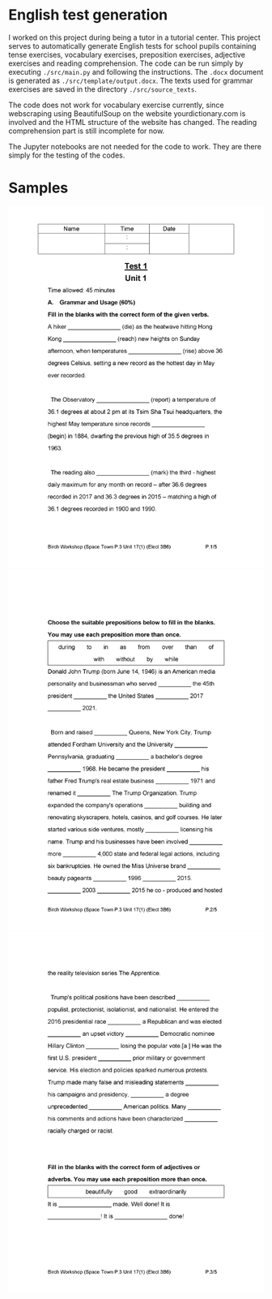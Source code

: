 # English test generation

I worked on this project during being a tutor in a tutorial center. This project serves to automatically generate English tests for school pupils containing tense exercises, vocabulary exercises, preposition exercises, adjective exercises and reading comprehension. The code can be run simply by executing `./src/main.py` and following the instructions. The `.docx` document is generated as `./src/template/output.docx`. The texts used for grammar exercises are saved in the directory `./src/source_texts`.

The code does not work for vocabulary exercise currently, since webscraping using BeautifulSoup on the website yourdictionary.com is involved and the HTML structure of the website has changed. The reading comprehension part is still incomplete for now.

The Jupyter notebooks are not needed for the code to work. They are there simply for the testing of the codes. 

# Samples
![alt text](https://github.com/khmok123/english-test-generation/blob/main/samples/1.png?raw=true)
![alt text](https://github.com/khmok123/english-test-generation/blob/main/samples/2.png?raw=true)
![alt text](https://github.com/khmok123/english-test-generation/blob/main/samples/3.png?raw=true)

